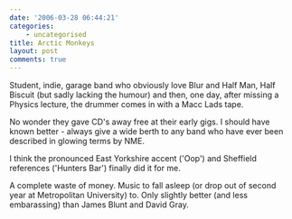 ```yaml
---
date: '2006-03-28 06:44:21'
categories:
    - uncategorised
title: Arctic Monkeys
layout: post
comments: true
---
```


Student, indie, garage band who obviously love Blur and Half Man, Half
Biscuit (but sadly lacking the humour) and then, one day, after missing
a Physics lecture, the drummer comes in with a Macc Lads tape.

No wonder they gave CD's away free at their early gigs. I should have
known better - always give a wide berth to any band who have ever been
described in glowing terms by NME.

I think the pronounced East Yorkshire accent ('Oop') and Sheffield
references ('Hunters Bar') finally did it for me.

A complete waste of money. Music to fall asleep (or drop out of second
year at Metropolitan University) to. Only slightly better (and less
embarassing) than James Blunt and David Gray.
